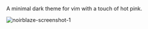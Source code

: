 A minimal dark theme for vim with a touch of hot pink.


![noirblaze-screenshot-1](https://user-images.githubusercontent.com/3255810/111699900-5e395700-8841-11eb-9c93-2a6d939d8dad.png)
